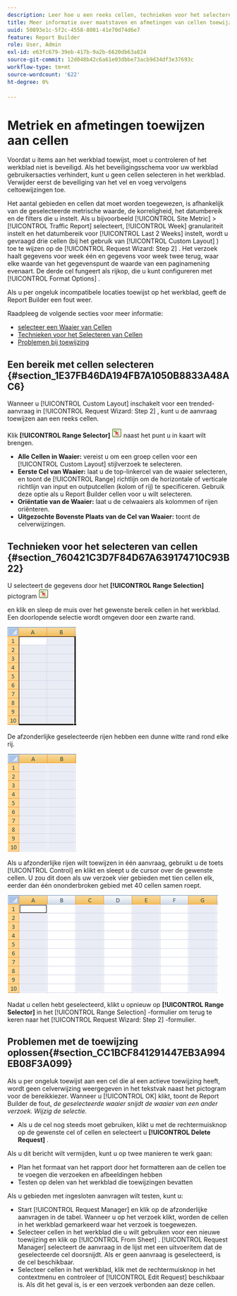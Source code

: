 ```yaml
---
description: Leer hoe u een reeks cellen, technieken voor het selecteren van cellen en problemen met de toewijzing van probleemoplossingen kunt selecteren.
title: Meer informatie over maatstaven en afmetingen van cellen toewijzen
uuid: 50893e1c-5f2c-4558-8001-41e70d74d6e7
feature: Report Builder
role: User, Admin
exl-id: e63fc679-39eb-417b-9a2b-6620db63a824
source-git-commit: 12d048b42c6a61e03dbbe73acb9d34df3e37693c
workflow-type: tm+mt
source-wordcount: '622'
ht-degree: 0%

---
```


# Metriek en afmetingen toewijzen aan cellen

Voordat u items aan het werkblad toewijst, moet u controleren of het werkblad niet is beveiligd. Als het beveiligingsschema voor uw werkblad gebruikersacties verhindert, kunt u geen cellen selecteren in het werkblad. Verwijder eerst de beveiliging van het vel en voeg vervolgens celtoewijzingen toe.

Het aantal gebieden en cellen dat moet worden toegewezen, is afhankelijk van de geselecteerde metrische waarde, de korreligheid, het datumbereik en de filters die u instelt. Als u bijvoorbeeld [!UICONTROL Site Metric] > [!UICONTROL Traffic Report] selecteert, [!UICONTROL Week] granulariteit instelt en het datumbereik voor [!UICONTROL Last 2 Weeks] instelt, wordt u gevraagd drie cellen (bij het gebruik van [!UICONTROL Custom Layout] ) toe te wijzen op de [!UICONTROL Request Wizard: Step 2] . Het verzoek haalt gegevens voor week één en gegevens voor week twee terug, waar elke waarde van het gegevenspunt de waarde van een paginamening evenaart. De derde cel fungeert als rijkop, die u kunt configureren met [!UICONTROL Format Options] .

Als u per ongeluk incompatibele locaties toewijst op het werkblad, geeft de Report Builder een fout weer.

Raadpleeg de volgende secties voor meer informatie:

* [ selecteer een Waaier van Cellen ](/help/analyze/legacy-report-builder/layout/map-metrics-and-dimensions-to-cells.md#section_1E37FB46DA194FB7A1050B8833A48AC6)
* [ Technieken voor het Selecteren van Cellen ](/help/analyze/legacy-report-builder/layout/map-metrics-and-dimensions-to-cells.md#section_760421C3D7F84D67A639174710C93B22)
* [Problemen bij toewijzing](/help/analyze/legacy-report-builder/layout/map-metrics-and-dimensions-to-cells.md#section_CC1BCF841291447EB3A994EB08F3A099)

## Een bereik met cellen selecteren {#section_1E37FB46DA194FB7A1050B8833A48AC6}

Wanneer u [!UICONTROL Custom Layout] inschakelt voor een trended-aanvraag in [!UICONTROL Request Wizard: Step 2] , kunt u de aanvraag toewijzen aan een reeks cellen.

Klik **[!UICONTROL Range Selector]** ![ select_cell_icon.png ](assets/select_cell_icon.png) naast het punt u in kaart wilt brengen.

* **Alle Cellen in Waaier:** vereist u om een groep cellen voor een [!UICONTROL Custom Layout] stijlverzoek te selecteren.
* **Eerste Cel van Waaier:** laat u de top-linkercel van de waaier selecteren, en toont de [!UICONTROL Range] richtlijn om de horizontale of verticale richtlijn van input en outputcellen (kolom of rij) te specificeren. Gebruik deze optie als u Report Builder cellen voor u wilt selecteren.
* **Oriëntatie van de Waaier:** laat u de celwaaiers als kolommen of rijen oriënteren.
* **Uitgezochte Bovenste Plaats van de Cel van Waaier:** toont de celverwijzingen.

## Technieken voor het selecteren van cellen {#section_760421C3D7F84D67A639174710C93B22}

U selecteert de gegevens door het **[!UICONTROL Range Selection]** pictogram ![ te klikken select_cell_icon.png ](assets/select_cell_icon.png)

en klik en sleep de muis over het gewenste bereik cellen in het werkblad. Een doorlopende selectie wordt omgeven door een zwarte rand.

![](assets/twenty_cells.gif)

De afzonderlijke geselecteerde rijen hebben een dunne witte rand rond elke rij.

![](assets/twoXten_cells_highlighted.gif)

Als u afzonderlijke rijen wilt toewijzen in één aanvraag, gebruikt u de toets [!UICONTROL Control] en klikt en sleept u de cursor over de gewenste cellen. U zou dit doen als uw verzoek vier gebieden met tien cellen elk, eerder dan één ononderbroken gebied met 40 cellen samen roept.

![](assets/map4.png)

Nadat u cellen hebt geselecteerd, klikt u opnieuw op **[!UICONTROL Range Selector]** in het [!UICONTROL Range Selection] -formulier om terug te keren naar het [!UICONTROL Request Wizard: Step 2] -formulier.

## Problemen met de toewijzing oplossen{#section_CC1BCF841291447EB3A994EB08F3A099}

Als u per ongeluk toewijst aan een cel die al een actieve toewijzing heeft, wordt geen celverwijzing weergegeven in het tekstvak naast het pictogram voor de bereikkiezer. Wanneer u [!UICONTROL OK] klikt, toont de Report Builder de fout, *de geselecteerde waaier snijdt de waaier van een ander verzoek. Wijzig de selectie.*

* Als u de cel nog steeds moet gebruiken, klikt u met de rechtermuisknop op de gewenste cel of cellen en selecteert u **[!UICONTROL Delete Request]** .

Als u dit bericht wilt vermijden, kunt u op twee manieren te werk gaan:

* Plan het formaat van het rapport door het formatteren aan de cellen toe te voegen die verzoeken en afbeeldingen hebben
* Testen op delen van het werkblad die toewijzingen bevatten

Als u gebieden met ingesloten aanvragen wilt testen, kunt u:

* Start [!UICONTROL Request Manager] en klik op de afzonderlijke aanvragen in de tabel. Wanneer u op het verzoek klikt, worden de cellen in het werkblad gemarkeerd waar het verzoek is toegewezen.
* Selecteer cellen in het werkblad die u wilt gebruiken voor een nieuwe toewijzing en klik op [!UICONTROL From Sheet] . [!UICONTROL Request Manager] selecteert de aanvraag in de lijst met een uitvoeritem dat de geselecteerde cel doorsnijdt. Als er geen aanvraag is geselecteerd, is de cel beschikbaar.
* Selecteer cellen in het werkblad, klik met de rechtermuisknop in het contextmenu en controleer of [!UICONTROL Edit Request] beschikbaar is. Als dit het geval is, is er een verzoek verbonden aan deze cellen.
